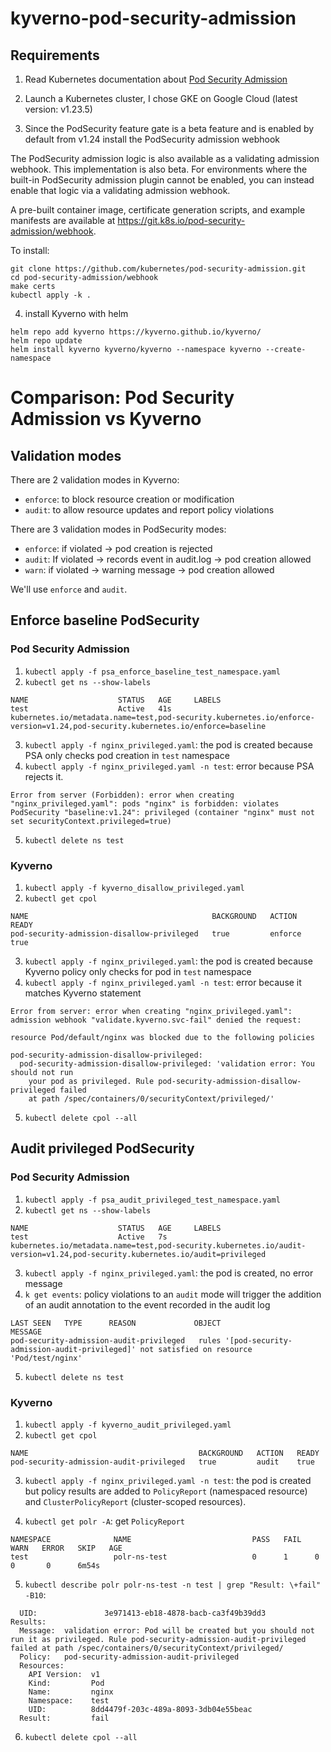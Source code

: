 # kyverno-pod-security-admission

## Requirements

1. Read Kubernetes documentation about [Pod Security Admission](https://kubernetes.io/docs/concepts/security/pod-security-admission/)

2. Launch a Kubernetes cluster, I chose GKE on Google Cloud (latest version: v1.23.5)

3. Since the PodSecurity feature gate is a beta feature and is enabled by default from v1.24 install the PodSecurity admission webhook

The PodSecurity admission logic is also available as a validating admission webhook. This implementation is also beta. For environments where the built-in PodSecurity admission plugin cannot be enabled, you can instead enable that logic via a validating admission webhook.

A pre-built container image, certificate generation scripts, and example manifests are available at https://git.k8s.io/pod-security-admission/webhook.

To install:

```
git clone https://github.com/kubernetes/pod-security-admission.git
cd pod-security-admission/webhook
make certs
kubectl apply -k .
```

4. install Kyverno with helm

```
helm repo add kyverno https://kyverno.github.io/kyverno/
helm repo update
helm install kyverno kyverno/kyverno --namespace kyverno --create-namespace
```

# Comparison: Pod Security Admission vs Kyverno

## Validation modes

There are 2 validation modes in Kyverno:

- `enforce`: to block resource creation or modification
- `audit`: to allow resource updates and report policy violations

There are 3 validation modes in PodSecurity modes:

- `enforce`: if violated → pod creation is rejected
- `audit`: If violated → records event in audit.log → pod creation allowed
- `warn`: if violated → warning message → pod creation allowed

We'll use `enforce` and `audit`.

## Enforce baseline PodSecurity

### Pod Security Admission

1. `kubectl apply -f psa_enforce_baseline_test_namespace.yaml`
2. `kubectl get ns --show-labels`
```
NAME                    STATUS   AGE     LABELS
test                    Active   41s     kubernetes.io/metadata.name=test,pod-security.kubernetes.io/enforce-version=v1.24,pod-security.kubernetes.io/enforce=baseline
```

3. `kubectl apply -f nginx_privileged.yaml`: the pod is created because PSA only checks pod creation in `test` namespace
4. `kubectl apply -f nginx_privileged.yaml -n test`: error because PSA rejects it.
```
Error from server (Forbidden): error when creating "nginx_privileged.yaml": pods "nginx" is forbidden: violates PodSecurity "baseline:v1.24": privileged (container "nginx" must not set securityContext.privileged=true)
```
5. `kubectl delete ns test`

### Kyverno

1. `kubectl apply -f kyverno_disallow_privileged.yaml`
2. `kubectl get cpol`
```
NAME                                         BACKGROUND   ACTION    READY
pod-security-admission-disallow-privileged   true         enforce   true
```
3. `kubectl apply -f nginx_privileged.yaml`: the pod is created because Kyverno policy only checks for pod in `test` namespace
4. `kubectl apply -f nginx_privileged.yaml -n test`: error because it matches Kyverno statement
```
Error from server: error when creating "nginx_privileged.yaml": admission webhook "validate.kyverno.svc-fail" denied the request:

resource Pod/default/nginx was blocked due to the following policies

pod-security-admission-disallow-privileged:
  pod-security-admission-disallow-privileged: 'validation error: You should not run
    your pod as privileged. Rule pod-security-admission-disallow-privileged failed
    at path /spec/containers/0/securityContext/privileged/'
```
5. `kubectl delete cpol --all`



## Audit privileged PodSecurity

### Pod Security Admission

1. `kubectl apply -f psa_audit_privileged_test_namespace.yaml`
2. `kubectl get ns --show-labels`
```
NAME                    STATUS   AGE     LABELS
test                    Active   7s    kubernetes.io/metadata.name=test,pod-security.kubernetes.io/audit-version=v1.24,pod-security.kubernetes.io/audit=privileged
```

3. `kubectl apply -f nginx_privileged.yaml`: the pod is created, no error message
4. `k get events`: policy violations to an `audit` mode will trigger the addition of an audit annotation to the event recorded in the audit log
```
LAST SEEN   TYPE      REASON             OBJECT                                                  MESSAGE
pod-security-admission-audit-privileged   rules '[pod-security-admission-audit-privileged]' not satisfied on resource 'Pod/test/nginx'
```
5. `kubectl delete ns test`

### Kyverno

1. `kubectl apply -f kyverno_audit_privileged.yaml`
2. `kubectl get cpol`
```
NAME                                      BACKGROUND   ACTION   READY
pod-security-admission-audit-privileged   true         audit    true
```
3. `kubectl apply -f nginx_privileged.yaml -n test`: the pod is created but policy results are added to `PolicyReport` (namespaced resource) and `ClusterPolicyReport` (cluster-scoped resources).

4. `kubectl get polr -A`: get `PolicyReport`
```
NAMESPACE              NAME                           PASS   FAIL   WARN   ERROR   SKIP   AGE
test                   polr-ns-test                   0      1      0      0       0      6m54s
```
5. `kubectl describe polr polr-ns-test -n test | grep "Result: \+fail" -B10`:
```
  UID:               3e971413-eb18-4878-bacb-ca3f49b39dd3
Results:
  Message:  validation error: Pod will be created but you should not run it as privileged. Rule pod-security-admission-audit-privileged failed at path /spec/containers/0/securityContext/privileged/
  Policy:   pod-security-admission-audit-privileged
  Resources:
    API Version:  v1
    Kind:         Pod
    Name:         nginx
    Namespace:    test
    UID:          8dd4479f-203c-489a-8093-3db04e55beac
  Result:         fail
```
6. `kubectl delete cpol --all`
